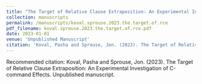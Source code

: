 ```yaml
---
title: "The Target of Relative Clause Extraposition: An Experimental Investigation of C-command Effects"
collection: manuscripts
permalink: /manuscripts/koval.sprouse.2023.the.target.of.rce
pdf_filename: koval.sprouse.2023.the.target.of.rce.pdf
date: 2023-01-01
venue: 'Unpublished Manuscript'
citation: 'Koval, Pasha and Sprouse, Jon. (2023). The Target of Relative Clause Extraposition: An Experimental Investigation of C-command Effects. Unpublished manuscript.'
---
```

Recommended citation: Koval, Pasha and Sprouse, Jon. (2023). The Target of Relative Clause Extraposition: An Experimental Investigation of C-command Effects. Unpublished manuscript.